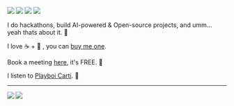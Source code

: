 [![](https://img.shields.io/badge/🌐website-gray?&style=for-the-badge)](https://topmate.io/abdibrokhim/)
[![](https://img.shields.io/badge/linkedin-%230077B5.svg?&style=for-the-badge&logo=linkedin&logoColor=white)](https://www.linkedin.com/in/abdibrokhim/)
[![](https://img.shields.io/badge/twitter-%230077B5.svg?&style=for-the-badge&logo=twitter&logoColor=white)](https://twitter.com/abdibrokhim)
[![](https://img.shields.io/badge/googlescholar-%234285F4.svg?&style=for-the-badge&logo=google-scholar&logoColor=white)](https://scholar.google.com/citations?user=lwz2FZgAAAAJ&hl=en)

I do hackathons, build AI-powered & Open-source projects, and umm... yeah thats about it. 🙈

I love ☕️ + 🥐 , you can [buy me one](https://buymeacoffee.com/abdibrokhim).

Book a meeting [here](https://topmate.io/abdibrokhim/), it's FREE. 🤗

I listen to [Playboi Carti](https://www.youtube.com/@playboicarti). 🐐

---

<img align="left" src="https://github-readme-stats.vercel.app/api?username=abdibrokhim&count_private=true&show_icons=false&theme=default" />
<img align="left" src="https://github-readme-stats.vercel.app/api/top-langs/?username=abdibrokhim&theme=default&show_icons=true" />
